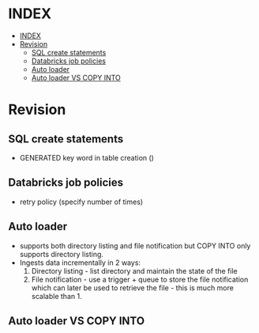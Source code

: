# INDEX

- [INDEX](#index)
- [Revision](#revision)
  - [SQL create statements](#sql-create-statements)
  - [Databricks job policies](#databricks-job-policies)
  - [Auto loader](#auto-loader)
  - [Auto loader VS COPY INTO](#auto-loader-vs-copy-into)

# Revision

## SQL create statements

- GENERATED key word in table creation ()

## Databricks job policies

- retry policy (specify number of times)

## Auto loader

- supports both directory listing and file notification but COPY INTO only supports directory  listing.
- Ingests data incrementally in 2 ways:
  1. Directory listing - list directory and maintain the state of the file
  2. File notification - use a trigger + queue to store the file notification which can
  later be used to retrieve the file - this is much more scalable than 1.

## Auto loader VS COPY INTO
